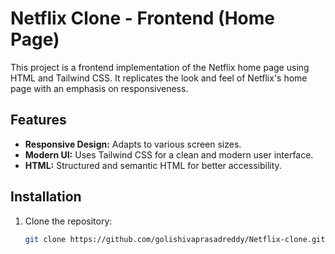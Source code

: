 # Netflix Clone - Frontend (Home Page)

This project is a frontend implementation of the Netflix home page using HTML and Tailwind CSS. It replicates the look and feel of Netflix's home page with an emphasis on responsiveness.

## Features

- **Responsive Design:** Adapts to various screen sizes.
- **Modern UI:** Uses Tailwind CSS for a clean and modern user interface.
- **HTML:** Structured and semantic HTML for better accessibility.

## Installation

1. Clone the repository:
   ```bash
   git clone https://github.com/golishivaprasadreddy/Netflix-clone.git.
